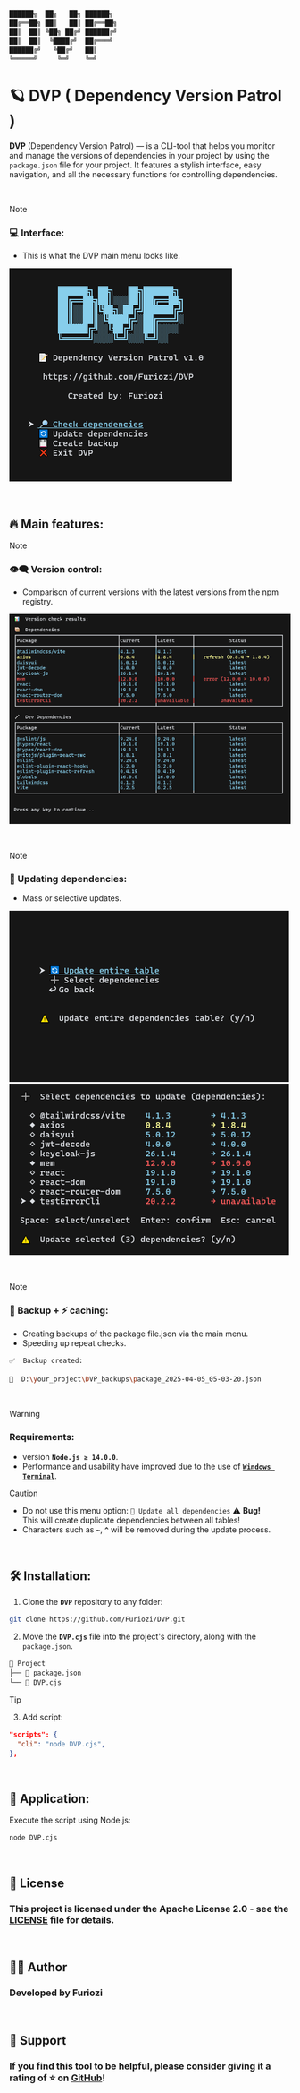 ```
██████╗  ██╗   ██╗ ██████╗
██╔══██╗ ██║   ██║ ██╔══██╗
██║  ██║ ╚██╗ ██╔╝ ██████╔╝
██║  ██║  ╚████╔╝  ██╔═══╝
██████╔╝   ╚██╔╝   ██║
╚═════╝     ╚═╝    ╚═╝
```

# 🪐 DVP ( Dependency Version Patrol )

**DVP** (Dependency Version Patrol) — is a CLI-tool that helps you monitor and manage the versions of dependencies in your project by using the `package.json` file for your project. It features a stylish interface, easy navigation, and all the necessary functions for controlling dependencies.

&nbsp;

> [!NOTE]
> ### 💻 Interface:
> - This is what the DVP main menu looks like.

![alt text](preview/main.png)

&nbsp;

## 🔥 Main features:

> [!NOTE]
> ### 👁️‍🗨️ Version control:
> - Comparison of current versions with the latest versions from the npm registry.

![alt text](preview/version-control.png)

&nbsp;

> [!NOTE]
> ### 🔁 Updating dependencies:
> - Mass or selective updates.

![alt text](preview/update-table.png) ![alt text](preview/update-dependencies.png)

&nbsp;

> [!NOTE]
> ### 💾 Backup + ⚡ **caching**:
> - Creating backups of the package file.json via the main menu.
> - Speeding up repeat checks.

```sh
✅  Backup created:

📁  D:\your_project\DVP_backups\package_2025-04-05_05-03-20.json
```

&nbsp;

> [!WARNING]
> ### Requirements:
> - version __`Node.js ≥ 14.0.0`__.
> - Performance and usability have improved due to the use of [__`Windows Terminal`__](https://apps.microsoft.com/detail/9N0DX20HK701?hl=ru-ru&gl=RU&ocid=pdpshare).

> [!CAUTION]
> - Do not use this menu option: `🔄 Update all dependencies` ⚠️ **Bug!**<br/>
> This will create duplicate dependencies between all tables!
> - Characters such as **`~`**, **`^`** will be removed during the update process.

&nbsp;

## 🛠 Installation:

1. Clone the **`DVP`** repository to any folder:
```sh
git clone https://github.com/Furiozi/DVP.git
```

2. Move the **`DVP.cjs`** file into the project's directory, along with the `package.json`.

```sh
📁 Project
├── 📄 package.json
└── 📄 DVP.cjs
```

> [!TIP]
> 3.  Add script:
> ```json 
> "scripts": {
>   "cli": "node DVP.cjs",
> },
> ```

&nbsp;

## 🚀 Application:

Execute the script using Node.js:

```sh
node DVP.cjs
```
&nbsp;

## 📜 License

### This project is licensed under the Apache License 2.0 - see the [LICENSE](LICENSE) file for details.

&nbsp;

## 👨‍💻 Author

### Developed by **Furiozi**

&nbsp;

## 💖 Support

### If you find this tool to be helpful, please consider giving it a rating of ⭐ on [GitHub](https://github.com/Furiozi/DVP)!
